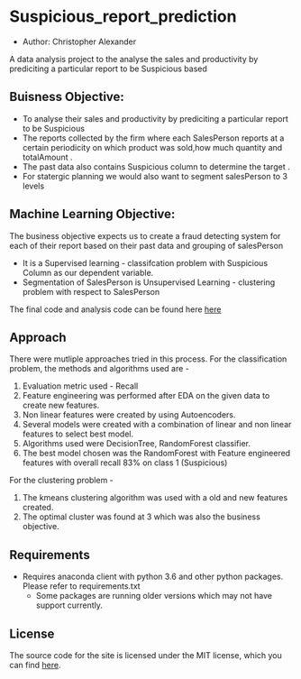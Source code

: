 # Suspicious_report_prediction
-   Author: Christopher Alexander

A data analysis project to the analyse the sales and productivity by prediciting a particular report to be Suspicious based 

## Buisness Objective:
- To analyse their sales and productivity by prediciting a particular report to be Suspicious
- The reports collected by the firm where each SalesPerson reports at a certain periodicity on which product was sold,how much quantity and totalAmount . 
- The past data also contains Suspicious column to determine the target .
- For statergic planning we would also want to segment salesPerson to 3 levels

## Machine Learning Objective:
The business objective expects us to create a fraud detecting system for each of their report based on their past data and grouping of salesPerson
- It is a Supervised learning - classifcation problem with Suspicious Column as our dependent variable.
- Segmentation of SalesPerson is Unsupervised Learning - clustering problem with respect to SalesPerson

The final code and analysis code can be found here [here](https://christopheralex.github.io/Suspicious_report_prediction/doc/Christopher_Alexander_2588_PHD.html)

## Approach
There were mutliple approaches tried in this process. 
For the classification problem, the methods and algorithms used are - 
1. Evaluation metric used - Recall
2. Feature engineering was performed after EDA on the given data to create new features.
3. Non linear features were created by using Autoencoders.
4. Several models were created with a combination of linear and non linear features to select best model.
5. Algorithms used were DecisionTree, RandomForest classifier.
6. The best model chosen was the RandomForest with Feature engineered features with overall recall 83% on class 1 (Suspicious)

For the clustering problem -
1. The kmeans clustering algorithm was used with a old and new features created.
2. The optimal cluster was found at 3 which was also the business objective.


## Requirements 
- Requires anaconda client with python 3.6 and other python packages. Please refer to requirements.txt
  - Some packages are running older versions which may not have support currently.

## License
The source code for the site is licensed under the MIT license, which you can find [here](https://github.com/christopheralex/Suspicious_report_prediction/blob/main/LICENSE).
